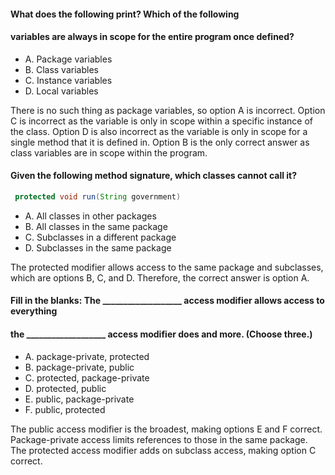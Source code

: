 #### What does the following print? Which of the following
#### variables are always in scope for the entire program once defined?

* A. Package variables
* B. Class variables
* C. Instance variables
* D. Local variables

There is no such thing as package variables, so option A is incorrect.
Option C is incorrect as the variable is only in scope within a specific instance of the class.
Option D is also incorrect as the variable is only in scope for a single method that it is defined in.
Option B is the only correct answer as class variables are in scope within the program.

#### Given the following method signature, which classes cannot call it?

```java
 protected void run(String government)
```
* A. All classes in other packages
* B. All classes in the same package
* C. Subclasses in a different package
* D. Subclasses in the same package

The protected modifier allows access to the same package and subclasses,
which are options B, C, and D. Therefore, the correct answer is option A.

#### Fill in the blanks: The ___________________ access modifier allows access to everything
#### the ___________________ access modifier does and more. (Choose three.)
* A. package-private, protected
* B. package-private, public
* C. protected, package-private
* D. protected, public
* E. public, package-private
* F. public, protected

The public access modifier is the broadest, making options E and F correct.
Package-private access limits references to those in the same package.
The protected access modifier adds on subclass access, making option C correct.
